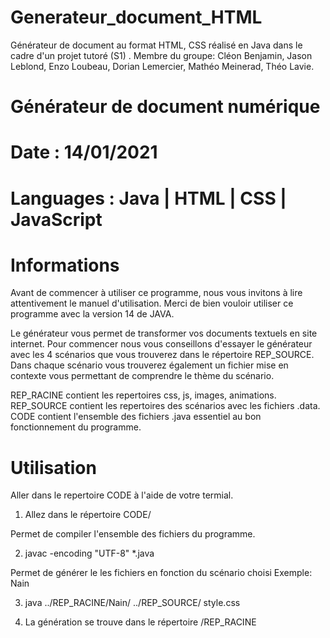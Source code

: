 # Generateur_document_HTML
Générateur de document au format HTML, CSS réalisé en Java dans le cadre d'un projet tutoré (S1) . Membre du groupe: Cléon Benjamin, Jason Leblond, Enzo Loubeau, Dorian Lemercier, Mathéo Meinerad, Théo Lavie.

# Générateur de document numérique
# Date      : 14/01/2021
# Languages : Java | HTML | CSS | JavaScript

# Informations 
Avant de commencer à utiliser ce programme,
nous vous invitons à lire attentivement le manuel d'utilisation.
Merci de bien vouloir utiliser ce programme avec la version 14 de JAVA.


Le générateur vous permet de transformer vos documents textuels en site internet.
Pour commencer nous vous conseillons d'essayer le générateur avec les 4 scénarios
que vous  trouverez  dans  le répertoire  REP_SOURCE. Dans chaque  scénario  vous
trouverez également un fichier mise en contexte vous  permettant  de  comprendre  le
thème du scénario.


REP_RACINE contient les repertoires css, js, images, animations.
REP_SOURCE contient les repertoires des scénarios avec les fichiers .data.
CODE contient l'ensemble des fichiers .java essentiel au bon fonctionnement du programme.


# Utilisation 

Aller dans le repertoire CODE à l'aide de votre termial.
1) Allez dans le répertoire CODE/

Permet de compiler l'ensemble des fichiers du programme.

2) javac -encoding "UTF-8" *.java

Permet de générer le les fichiers en fonction du scénario choisi
Exemple: Nain

3) java ../REP_RACINE/Nain/ ../REP_SOURCE/ style.css

4) La génération se trouve dans le répertoire /REP_RACINE

